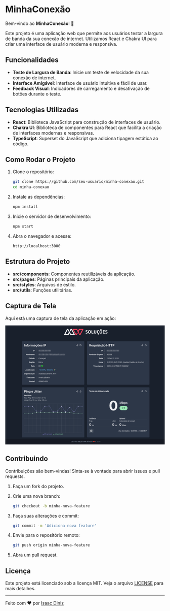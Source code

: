 # MinhaConexão

Bem-vindo ao **MinhaConexão**! 🚀

Este projeto é uma aplicação web que permite aos usuários testar a largura de banda da sua conexão de internet. Utilizamos React e Chakra UI para criar uma interface de usuário moderna e responsiva.

## Funcionalidades

- **Teste de Largura de Banda**: Inicie um teste de velocidade da sua conexão de internet.
- **Interface Amigável**: Interface de usuário intuitiva e fácil de usar.
- **Feedback Visual**: Indicadores de carregamento e desativação de botões durante o teste.

## Tecnologias Utilizadas

- **React**: Biblioteca JavaScript para construção de interfaces de usuário.
- **Chakra UI**: Biblioteca de componentes para React que facilita a criação de interfaces modernas e responsivas.
- **TypeScript**: Superset do JavaScript que adiciona tipagem estática ao código.

## Como Rodar o Projeto

1. Clone o repositório:

   ```bash
   git clone https://github.com/seu-usuario/minha-conexao.git
   cd minha-conexao
   ```

2. Instale as dependências:

   ```bash
   npm install
   ```

3. Inicie o servidor de desenvolvimento:

   ```bash
   npm start
   ```

4. Abra o navegador e acesse:

   ```
   http://localhost:3000
   ```

## Estrutura do Projeto

- **src/components**: Componentes reutilizáveis da aplicação.
- **src/pages**: Páginas principais da aplicação.
- **src/styles**: Arquivos de estilo.
- **src/utils**: Funções utilitárias.

## Captura de Tela

Aqui está uma captura de tela da aplicação em ação:

![Screenshot](./screenshot.png)

## Contribuindo

Contribuições são bem-vindas! Sinta-se à vontade para abrir issues e pull requests.

1. Faça um fork do projeto.
2. Crie uma nova branch:

   ```bash
   git checkout -b minha-nova-feature
   ```

3. Faça suas alterações e commit:

   ```bash
   git commit -m 'Adiciona nova feature'
   ```

4. Envie para o repositório remoto:

   ```bash
   git push origin minha-nova-feature
   ```

5. Abra um pull request.

## Licença

Este projeto está licenciado sob a licença MIT. Veja o arquivo [LICENSE](./LICENSE) para mais detalhes.

---

Feito com ❤️ por [Isaac Diniz](https://github.com/drksbr)
